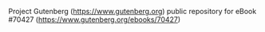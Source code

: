 Project Gutenberg (https://www.gutenberg.org) public repository for eBook #70427 (https://www.gutenberg.org/ebooks/70427)
